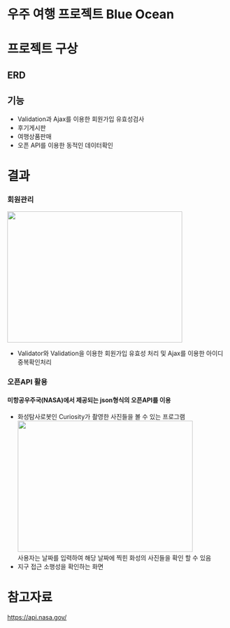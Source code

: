 # 우주 여행 프로젝트 Blue Ocean

# 프로젝트 구상
## ERD

## 기능 
+ Validation과 Ajax를 이용한 회원가입 유효성검사
+ 후기게시판
+ 여행상품판매
+ 오픈 API를 이용한 동적인 데이터확인



# 결과

### 회원관리
<img src="https://user-images.githubusercontent.com/126591306/236671489-881f7058-e9b4-4bc2-a6db-9484a21395fe.png" width="400" height="300"/> <br/>
+ Validator와 Validation을 이용한 회원가입 유효성 처리 및 Ajax를 이용한 아이디 중복확인처리 



### 오픈API 활용 
#### 미항공우주국(NASA)에서 제공되는 json형식의 오픈API를 이용
+ 화성탐사로봇인 Curiosity가 촬영한 사진들을 볼 수 있는 프로그램 <br>
<img src="https://user-images.githubusercontent.com/126591306/236594945-0ecd60bb-1d4a-4875-8885-7b408f954aad.png" width="400" height="300"/> <br/>
사용자는 날짜를 입력하여 해당 날짜에 찍힌 화성의 사진들을 확인 할 수 있음  <br>
+ 지구 접근 소행성을 확인하는 화면<br>







# 참고자료
https://api.nasa.gov/
